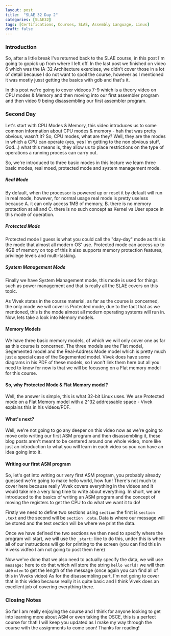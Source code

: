 ```yaml
---
layout: post
title:  "SLAE 32 Day 2"
categories: [SLAE32]
tags: [Certifications, Courses, SLAE, Assembly Language, Linux]
draft: false
---
```


### Introduction

So, after a little break I've returned back to the SLAE course, in this post I'm going to gopick up from where I left off. In the last post we finished on video 6 which was the IA-32 Architecture exercises, we didn't cover those in a lot of detail because I do not want to spoil the course, however as I mentioned it was mostly jusst getting the basics with gdb and that's it.

In this post we're going to cover videoos 7-9 which is a theory video on CPU modes & Memory and then moving into our first assembler program and then video 9 being disassembling our first assembler program.

### Second Day

Let's start with CPU Modes & Memory, this video introduces us to some common information about CPU modes & memory - hah that was pretty obvious, wasn't it? So, CPU modes, what are they? Well, they are the modes in which a CPU can operate (yes, yes I'm getting to the non obvious stuff, God...) what this means is, they allow us to place restrictions on the type of operations a running process can carry out.

So, we're introduced to three basic modes in this lecture we learn three basic modes, real moed, protected mode and system management mode. 

##### Real Mode

By default, when the processor is powered up or reset it by default will run in real mode, however, for normal usage real mode is pretty useless because A. it can only access 1MB of memory, B. there is no memory protection at all and C. there is no such concept as Kernel vs User space in this mode of operation.

##### Protected Mode

Protected mode I guess is what you could call the "day-day" mode as this is the mode that almost all modern OS' use. Protected mode can access up to 4GB of memory on top of this it also supports memory protection features, privilege levels and multi-tasking.

##### System Management Mode

Finally we have System Management mode, this mode is used for things such as power management and that is really all the SLAE covers on this topic.

As Vivek states in the course material, as far as the course is concerned, the only mode we will cover is Protected mode, due to the fact that as we mentioned, this is the mode almost all modern operating systems will run in. Now, lets take a look into Memory models.

#### Memory Models

We have three basic memory models, of which we will only cover one as far as this course is concerned. The three models are the Flat model, Segemented model and the Real-Address Mode model which is pretty much just a special case of the Segemented model. Vivek does have some diagrams in his PDF of these models, so I won't link them here but all you need to know for now is that we will be focusong on a Flat memory model for this course.

#### So, why Protected Mode & Flat Memory model?

Well, the answer is simple, this is what 32-bit Linux uses. We use Protected mode on a Flat Memory model with a 2^32 addressable space - Vivek explains this in his videos/PDF.

#### What's next?

Well, we're not going to go any deeper on this video now as we're going to move onto writing our first ASM program and then disassembling it, these blog posts aren't meant to be centered around one whole video, more like just an introduction to what you will learn in each video so you can have an idea going into it.

#### Writing our first ASM program

So, let's get into writing our very first ASM program, you probably already guessed we're going to make hello world, how fun! There's not much to cover here because really Vivek covers everything in the videos and it would take me a very long time to write about everything. In short, we are introduced to the basics of writing an ASM program and the concept of moving the registers to get the CPU to do what we want it to do! 

Firstly we need to define two sections using `section` the first is `section .text` and the second will be `section .data`. Data is where our message will be stored and the text section will be where we print the data.

Once we have defined the two sections we then need to specify where the program will start, we will use the `_start:` line to do this, under this is where all of our instructions will go for printing to the screen (you can find this in Viveks vidfeo I am not going to post them here)
 
Now we've done that we also need to actually specify the data, we will use `message:` here to do that which wil store the string `hello world!` we will then use `mlen` to get the length of the message (once again you can find all of this in Viveks video) As for the disassembling part, I'm not going to cover that in this video because really it is quite basic and I think Vivek does an excellent job of covering everything there.

### Closing Notes

So far I am really enjoying the course and I think for anyone looking to get into learning more about ASM or even taking the OSCE, this is a perfect course for that! I will keep you updated as I make my way through the course with the assignments to come soon! Thanks for reading!
